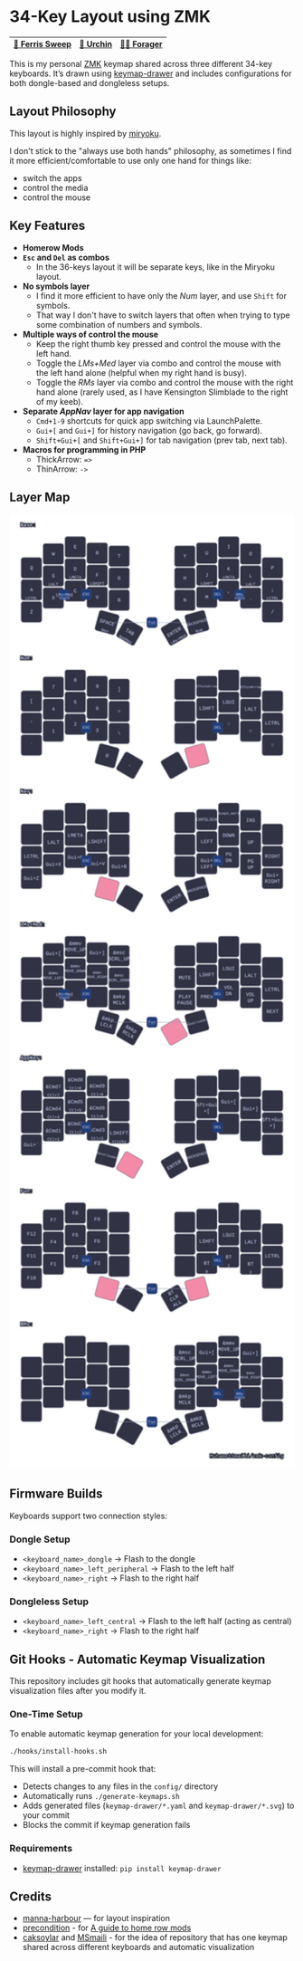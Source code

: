 # 34-Key Layout using ZMK

| [🦀 Ferris Sweep](https://github.com/davidphilipbarr/Sweep) | [🪸 Urchin](https://github.com/duckyb/urchin) | [🧑‍🚀 Forager](https://github.com/carrefinho/forager) |
|-------------------------------------------------------------|--------------------------------------------------|--------------------------------------------------------|

This is my personal [ZMK](https://zmk.dev) keymap shared across three different 34-key keyboards. It’s drawn using [keymap-drawer](https://github.com/caksoylar/keymap-drawer) and includes configurations for both dongle-based and dongleless setups.

## Layout Philosophy

This layout is highly inspired by [miryoku](https://github.com/manna-harbour/miryoku).

I don't stick to the "always use both hands" philosophy, as sometimes I find it more efficient/comfortable to use only one hand for things like:
- switch the apps
- control the media
- control the mouse

## Key Features

- **Homerow Mods**
- **`Esc` and `Del` as combos**
    - In the 36-keys layout it will be separate keys, like in the Miryoku layout.
- **No symbols layer**
  - I find it more efficient to have only the _Num_ layer, and use `Shift` for symbols.
  - That way I don't have to switch layers that often when trying to type some combination of numbers and symbols.
- **Multiple ways of control the mouse**
  - Keep the right thumb key pressed and control the mouse with the left hand.
  - Toggle the _LMs+Med_ layer via combo and control the mouse with the left hand alone (helpful when my right hand is busy).
  - Toggle the _RMs_ layer via combo and control the mouse with the right hand alone (rarely used, as I have Kensington Slimblade to the right of my keeb).
- **Separate _AppNav_ layer for app navigation**
    - `Cmd+1-9` shortcuts for quick app switching via LaunchPalette.
    - `Gui+[` and `Gui+]` for history navigation (go back, go forward).
    - `Shift+Gui+[` and `Shift+Gui+]` for tab navigation (prev tab, next tab).
- **Macros for programming in PHP**
    - ThickArrow: `=>`
    - ThinArrow: `->`
## Layer Map

<p align="center">
<img src="./keymap-drawer/cradio.svg" alt="My personal keymap" width="1024">
</p>

## Firmware Builds

Keyboards support two connection styles:

### Dongle Setup

- `<keyboard_name>_dongle` → Flash to the dongle
- `<keyboard_name>_left_peripheral` → Flash to the left half
- `<keyboard_name>_right` → Flash to the right half

### Dongleless Setup

- `<keyboard_name>_left_central` → Flash to the left half (acting as central)
- `<keyboard_name>_right` → Flash to the right half

## Git Hooks - Automatic Keymap Visualization

This repository includes git hooks that automatically generate keymap visualization files after you modify it.

### One-Time Setup

To enable automatic keymap generation for your local development:

```bash
./hooks/install-hooks.sh
```

This will install a pre-commit hook that:
- Detects changes to any files in the `config/` directory
- Automatically runs `./generate-keymaps.sh`
- Adds generated files (`keymap-drawer/*.yaml` and `keymap-drawer/*.svg`) to your commit
- Blocks the commit if keymap generation fails

### Requirements

- [keymap-drawer](https://github.com/caksoylar/keymap-drawer) installed: `pip install keymap-drawer`

## Credits

- [manna-harbour](https://github.com/manna-harbour/miryoku) — for layout inspiration
- [precondition](https://github.com/precondition) - for [A guide to home row mods](https://precondition.github.io/home-row-mods)
- [caksoylar](https://github.com/caksoylar/zmk-config) and [MSmaili](https://github.com/MSmaili/zmk-config) - for the idea of repository that has one keymap shared across different keyboards and automatic visualization 
